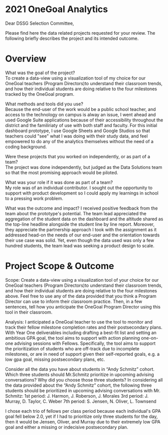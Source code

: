 # 2021 OneGoal Analytics

Dear DSSG Selection Committee,

Please find here the data related projects requested for your review.  The following briefly describes the project and its intended outcome.

# Overview

What was the goal of the project?  
To create a data-view using a visualization tool of my choice for our OneGoal teachers (Program Directors)to understand their classroom trends, and how their individual students are doing relative to the four milestones tracked by the OneGoal program.

What methods and tools did you use?  
Because the end-user of the work would be a public school teacher, and access to the technology on campus is alway an issue, I went ahead and used Google Suite applications because of their accessibility throughout the district and the familiriaty of use with both staff and faculty.  For this initial dashboard prototype, I use Google Sheets and Google Studios so that teachers could "see" what I was doing with their study data, and feel empowered to do any of the analytics themselves without the need of a coding background. 

Were these projects that you worked on independently, or as part of a team?  
The project was done independently, but judged as the Data Solutions team so that the most promising approach would be piloted.  

What was your role if it was done as part of a team?  
My role was of an individual contributor.  I sought out the opportunity to support with product development so I could apply my learnings in school to a pressing work problem.  

What was the outcome and impact?
I received positive feedback from the team about the prototype's potential. The team lead appreciated the aggregation of the student data on the dashboard and the altitude shared as the top-line headline alongside the student line by line report.  Moreover, they appreciate the partnership approach I took with the assignment as it addressed head-on the needs of our end-user and the orientation towards their use case was solid.  Yet, even though the data used was only a few hundred students, the team lead was seeking a product design to scale. 



# Project Scope & Outcome

Scope:  Create a data-view using a visualization tool of your choice for our OneGoal teachers (Program Directors)to understand their classroom trends, and how their individual students are doing relative to the four milestones above. Feel free to use any of the data provided that you think a Program Director can use to
inform their classroom practice.  Then, in a few sentences, tell how you anticipate the OneGoal Program Director using this tool in their classroom.

Analysis:  I anticipated a OneGoal teacher to use the tool to monitor and track their fellow milestone completion rates and their postsecondary plans.  With Year One deliverables including drafting a best-fit list and setting an ambitious GPA goal, the tool aims to support with action planning one-on-one advising sessions with Fellows.  Specifically, the tool aims to support the prioritization of students who are off-track due to incomplete milestones, or are in need of support given their self-reported goals, e.g. a low gpa goal, missing postsecondary plans, etc.  

Consider all the data you have about students in “Andy Schmitz” cohort. Which three students should Mr.Schmitz prioritize in upcoming advising conversations? Why did you choose those three students?
In considering all the data provided about the “Andy Schmitz” cohort, the following three students should be prioritized in upcoming advising conversations with Mr. Schmitz:
1st period: J. Harmon, J. Roberson, J. Morales
3rd period: J. Murray, D. Taylor, C. Weber
7th period: S. Jensen, N. Oliver, L. Townsend

I chose each trio of fellows per class period because each individual's GPA goal fell below 2.0, yet if I had to prioritize only three students for the day, then it would be Jensen, Oliver, and Murray due to their extremely low GPA goal and either a missing or indecisive postsecondary plan.


